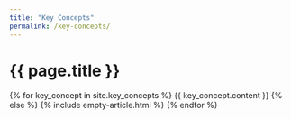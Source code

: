 ```yaml
---
title: "Key Concepts"
permalink: /key-concepts/
---
```


# {{ page.title }}

{% for key_concept in site.key_concepts %}
    {{ key_concept.content }}
{% else %}
{% include empty-article.html %}
{% endfor %}